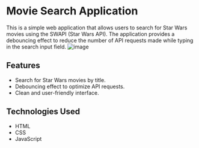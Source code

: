 # Movie Search Application

This is a simple web application that allows users to search for Star Wars movies using the SWAPI (Star Wars API). The application provides a debouncing effect to reduce the number of API requests made while typing in the search input field.
![image](https://github.com/Yogesh-VasanthaKumar/Yogesh-VasanthaKumar.github.io/assets/122785048/3655bb0d-350e-4254-b2d8-86d501928046)

## Features

- Search for Star Wars movies by title.
- Debouncing effect to optimize API requests.
- Clean and user-friendly interface.

## Technologies Used

- HTML
- CSS
- JavaScript

